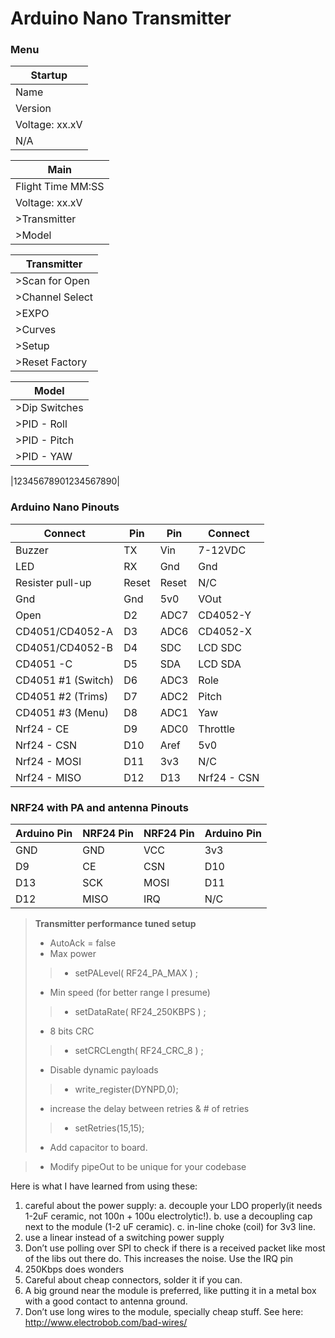 # Arduino Nano Transmitter

### Menu
| Startup |  
| ----- | 
| Name   | 
| Version   | 
| Voltage: xx.xV | 
| N/A   | 

| Main |  
| ----- | 
| Flight Time MM:SS|
| Voltage: xx.xV | 
| >Transmitter   | 
| >Model   | 

| Transmitter |  
| ----- | 
| >Scan for Open | 
| >Channel Select   | 
| >EXPO  | 
| >Curves   | 
| >Setup   | 
| >Reset Factory | 

| Model |  
| ----- | 
| >Dip Switches | 
| >PID - Roll   | 
| >PID - Pitch   | 
| >PID - YAW   | 


|12345678901234567890|

### Arduino Nano Pinouts

| Connect |  Pin  | Pin   | Connect |
| ----- | ------ | ------ | ------ |
| Buzzer           | TX     | Vin   | 7-12VDC  |
| LED              | RX     | Gnd   | Gnd      |
| Resister pull-up | Reset  | Reset | N/C      |
| Gnd              | Gnd    | 5v0   | VOut     |
| Open             | D2     | ADC7  | CD4052-Y |
| CD4051/CD4052-A  | D3     | ADC6  | CD4052-X |
| CD4051/CD4052-B  | D4     | SDC   | LCD SDC  |
| CD4051       -C  | D5     | SDA   | LCD SDA  |
| CD4051 #1 (Switch)| D6    | ADC3  | Role     |
| CD4051 #2 (Trims)| D7     | ADC2  | Pitch    |
| CD4051 #3 (Menu) | D8     | ADC1  | Yaw      |
| Nrf24 - CE       | D9     | ADC0  | Throttle |
| Nrf24 - CSN      | D10    | Aref  | 5v0      |
| Nrf24 - MOSI     | D11    | 3v3   | N/C      |
| Nrf24 - MISO     | D12    | D13   | Nrf24 - CSN|

### NRF24 with PA and antenna Pinouts
| Arduino Pin |  NRF24 Pin  | NRF24 Pin   | Arduino Pin |
| ----- | ------ | ------ | ------ |
| GND   | GND    | VCC    | 3v3    |
| D9    | CE     | CSN    | D10    |
| D13   | SCK    | MOSI   | D11    |
| D12   | MISO   | IRQ    | N/C    |


> **Transmitter performance tuned setup**
> - AutoAck = false 
> - Max power 
>> - setPALevel( RF24_PA_MAX ) ; 
> - Min speed (for better range I presume)
>> - setDataRate( RF24_250KBPS ) ; 
> - 8 bits CRC
>> - setCRCLength( RF24_CRC_8 ) ; 
> - Disable dynamic payloads 
>> - write_register(DYNPD,0); 
> - increase the delay between retries & # of retries 
>> - setRetries(15,15);
> - Add capacitor to board.

> - Modify pipeOut to be unique for your codebase

Here is what I have learned from using these:
1. careful about the power supply: 
      a. decouple your LDO properly(it needs 1-2uF ceramic, not 100n + 100u electrolytic!). 
      b. use a decoupling cap next to the module (1-2 uF ceramic).
      c. in-line choke (coil) for 3v3 line.
2. use a linear instead of a switching power supply
3. Don’t use polling over SPI to check if there is a received packet like most of the libs out there do. This increases the noise. Use the IRQ pin
4. 250Kbps does wonders
5. Careful about cheap connectors, solder it if you can.
6. A big ground near the module is preferred, like putting it in a metal box with a good contact to antenna ground.
7. Don’t use long wires to the module, specially cheap stuff. See here: http://www.electrobob.com/bad-wires/
